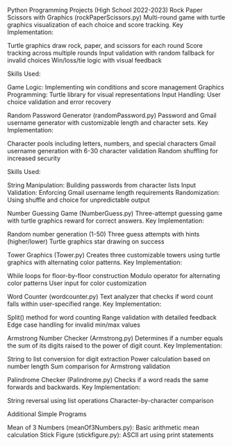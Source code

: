 Python Programming Projects (High School 2022-2023)
Rock Paper Scissors with Graphics (rockPaperScissors.py)
Multi-round game with turtle graphics visualization of each choice and score tracking.
Key Implementation:

Turtle graphics draw rock, paper, and scissors for each round
Score tracking across multiple rounds
Input validation with random fallback for invalid choices
Win/loss/tie logic with visual feedback

Skills Used:

Game Logic: Implementing win conditions and score management
Graphics Programming: Turtle library for visual representations
Input Handling: User choice validation and error recovery

Random Password Generator (randomPassword.py)
Password and Gmail username generator with customizable length and character sets.
Key Implementation:

Character pools including letters, numbers, and special characters
Gmail username generation with 6-30 character validation
Random shuffling for increased security

Skills Used:

String Manipulation: Building passwords from character lists
Input Validation: Enforcing Gmail username length requirements
Randomization: Using shuffle and choice for unpredictable output

Number Guessing Game (NumberGuess.py)
Three-attempt guessing game with turtle graphics reward for correct answers.
Key Implementation:

Random number generation (1-50)
Three guess attempts with hints (higher/lower)
Turtle graphics star drawing on success

Tower Graphics (Tower.py)
Creates three customizable towers using turtle graphics with alternating color patterns.
Key Implementation:

While loops for floor-by-floor construction
Modulo operator for alternating color patterns
User input for color customization

Word Counter (wordcounter.py)
Text analyzer that checks if word count falls within user-specified range.
Key Implementation:

Split() method for word counting
Range validation with detailed feedback
Edge case handling for invalid min/max values

Armstrong Number Checker (Armstrong.py)
Determines if a number equals the sum of its digits raised to the power of digit count.
Key Implementation:

String to list conversion for digit extraction
Power calculation based on number length
Sum comparison for Armstrong validation

Palindrome Checker (Palindrome.py)
Checks if a word reads the same forwards and backwards.
Key Implementation:

String reversal using list operations
Character-by-character comparison

Additional Simple Programs

Mean of 3 Numbers (meanOf3Numbers.py): Basic arithmetic mean calculation
Stick Figure (stickfigure.py): ASCII art using print statements
